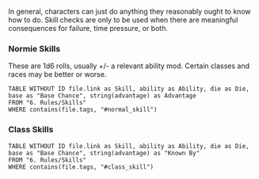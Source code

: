 In general, characters can just do anything they reasonably ought to know how to do. Skill checks are only to be used when there are meaningful consequences for failure, time pressure, or both.

### Normie Skills
 These are 1d6 rolls, usually +/- a relevant ability mod. Certain classes and races may be better or worse.

```dataview
TABLE WITHOUT ID file.link as Skill, ability as Ability, die as Die, base as "Base Chance", string(advantage) as Advantage
FROM "6. Rules/Skills"
WHERE contains(file.tags, "#normal_skill")
```


### Class Skills

```dataview
TABLE WITHOUT ID file.link as Skill, ability as Ability, die as Die, base as "Base Chance", string(advantage) as "Known By"
FROM "6. Rules/Skills"
WHERE contains(file.tags, "#class_skill")
```